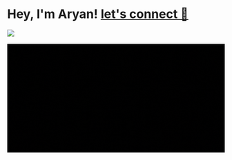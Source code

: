 # Hey, I'm Aryan! [let's connect 🤝 ](https://linktr.ee/zxeph_)
 
<img src="https://komarev.com/ghpvc/?username=Aryandotgit">
</a>
<p align='center'><img src=https://github.com/Aryandotgit/Aryandotgit/blob/main/Hello.gif>



  




  
